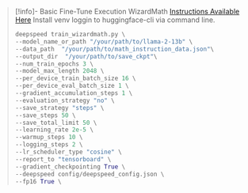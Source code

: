  > [!info]- Basic Fine-Tune Execution WizardMath
 > [Instructions Available Here](https://github.com/nlpxucan/WizardLM/blob/main/WizardMath/README.md)
 > Install venv
 > loggin to huggingface-cli via command line.
 > ```python
 > deepspeed train_wizardmath.py \
 > --model_name_or_path "/your/path/to/llama-2-13b" \
 > --data_path  "/your/path/to/math_instruction_data.json"\
 > --output_dir  "/your/path/to/save_ckpt"\
 > --num_train_epochs 3 \
 > --model_max_length 2048 \
 > --per_device_train_batch_size 16 \
 > --per_device_eval_batch_size 1 \
 > --gradient_accumulation_steps 1 \
 > --evaluation_strategy "no" \
 > --save_strategy "steps" \
 > --save_steps 50 \
 > --save_total_limit 50 \
 > --learning_rate 2e-5 \
 > --warmup_steps 10 \
 > --logging_steps 2 \
 > --lr_scheduler_type "cosine" \
 > --report_to "tensorboard" \
 > --gradient_checkpointing True \
 > --deepspeed config/deepspeed_config.json \
 > --fp16 True \
 > ```



